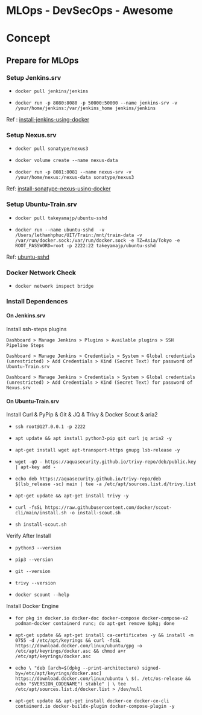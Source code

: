 # MLOps - DevSecOps - Awesome

# Concept

## Prepare for MLOps

### Setup Jenkins.srv

- `docker pull jenkins/jenkins`

- `docker run -p 8080:8080 -p 50000:50000 --name jenkins-srv -v /your/home/jenkins:/var/jenkins_home jenkins/jenkins`

Ref : [install-jenkins-using-docker](https://medium.com/@eloufirhatim/install-jenkins-using-docker-e76f41f79682)

### Setup Nexus.srv

- `docker pull sonatype/nexus3`

- `docker volume create --name nexus-data`

- `docker run -p 8081:8081 --name nexus-srv -v /your/home/nexus:/nexus-data sonatype/nexus3`

Ref: [install-sonatype-nexus-using-docker](https://ahgh.medium.com/how-to-setup-sonatype-nexus-3-repository-manager-using-docker-7ff89bc311ce)

### Setup Ubuntu-Train.srv

- `docker pull takeyamajp/ubuntu-sshd`

- `docker run --name ubuntu-sshd  -v /Users/lethanhphuc/UIT/Train:/mnt/train-data -v /var/run/docker.sock:/var/run/docker.sock -e TZ=Asia/Tokyo -e ROOT_PASSWORD=root -p 2222:22 takeyamajp/ubuntu-sshd`

Ref: [ubuntu-sshd](https://hub.docker.com/r/takeyamajp/ubuntu-sshd)

### Docker Network Check

- `docker network inspect bridge`

### Install Dependences

#### On Jenkins.srv

Install ssh-steps plugins

`Dashboard > Manage Jenkins > Plugins > Available plugins > SSH Pipeline Steps`

`Dashboard > Manage Jenkins > Credentials > System > Global credentials (unrestricted) > Add Credentials > Kind (Secret Text) for password of Ubuntu-Train.srv`

`Dashboard > Manage Jenkins > Credentials > System > Global credentials (unrestricted) > Add Credentials > Kind (Secret Text) for password of Nexus.srv`

#### On Ubuntu-Train.srv

Install Curl & PyPip & Git & JQ & Trivy & Docker Scout & aria2

- `ssh root@127.0.0.1 -p 2222`

- `apt update && apt install python3-pip git curl jq aria2 -y`

- `apt-get install wget apt-transport-https gnupg lsb-release -y`

- `wget -qO - https://aquasecurity.github.io/trivy-repo/deb/public.key | apt-key add -`

- `echo deb https://aquasecurity.github.io/trivy-repo/deb $(lsb_release -sc) main | tee -a /etc/apt/sources.list.d/trivy.list`

- `apt-get update && apt-get install trivy -y`

- `curl -fsSL https://raw.githubusercontent.com/docker/scout-cli/main/install.sh -o install-scout.sh`

- `sh install-scout.sh`

Verify After Install

- `python3 --version`

- `pip3 --version`
  
- `git --version`

- `trivy --version`

- `docker scount --help`

Install Docker Engine

- `for pkg in docker.io docker-doc docker-compose docker-compose-v2 podman-docker containerd runc; do apt-get remove $pkg; done`

- `apt-get update && apt-get install ca-certificates -y && install -m 0755 -d /etc/apt/keyrings && curl -fsSL https://download.docker.com/linux/ubuntu/gpg -o /etc/apt/keyrings/docker.asc && chmod a+r /etc/apt/keyrings/docker.asc`

- `
    echo \
    "deb [arch=$(dpkg --print-architecture) signed-by=/etc/apt/keyrings/docker.asc] https://download.docker.com/linux/ubuntu \
    $(. /etc/os-release && echo "$VERSION_CODENAME") stable" | \
        tee /etc/apt/sources.list.d/docker.list > /dev/null
`

- `apt-get update && apt-get install docker-ce docker-ce-cli containerd.io docker-buildx-plugin docker-compose-plugin -y`